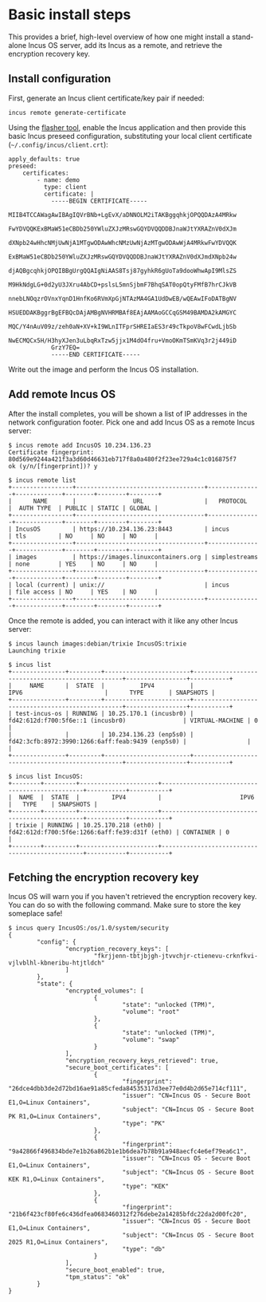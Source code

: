 # Basic install steps
This provides a brief, high-level overview of how one might install a stand-
alone Incus OS server, add its Incus as a remote, and retrieve the encryption
recovery key.

## Install configuration
First, generate an Incus client certificate/key pair if needed:

    incus remote generate-certificate

Using the [flasher tool](flasher-tool.md), enable the Incus application and
then provide this basic Incus preseed configuration, substituting your local
client certificate (`~/.config/incus/client.crt`):

```
apply_defaults: true
preseed:
    certificates:
        - name: demo
          type: client
          certificate: |
            -----BEGIN CERTIFICATE-----
            MIIB4TCCAWagAwIBAgIQVrBNb+LgEvX/aDNNOLM2iTAKBggqhkjOPQQDAzA4MRkw
            FwYDVQQKExBMaW51eCBDb250YWluZXJzMRswGQYDVQQDDBJnaWJtYXRAZnV0dXJm
            dXNpb24wHhcNMjUwNjA1MTgwODAwWhcNMzUwNjAzMTgwODAwWjA4MRkwFwYDVQQK
            ExBMaW51eCBDb250YWluZXJzMRswGQYDVQQDDBJnaWJtYXRAZnV0dXJmdXNpb24w
            djAQBgcqhkjOPQIBBgUrgQQAIgNiAAS8Tsj87gyhkR6gUoTa9dooWhwApI9MlsZS
            M9HkNdgLG+0d2yU3JXru4AbCD+pslsL5mnSjbmF7BhqSAT0opQtyFMfB7hrCJkVB
            nnebLNOqzrOVnxYqnD1HnfKo6RVmXpGjNTAzMA4GA1UdDwEB/wQEAwIFoDATBgNV
            HSUEDDAKBggrBgEFBQcDAjAMBgNVHRMBAf8EAjAAMAoGCCqGSM49BAMDA2kAMGYC
            MQC/Y4nAuV09z/zeh0aN+XV+kI9WLnITFprSHREIaES3r49cTkpoV8wFCwdLjbSb
            NwECMQCx5H/H3hyXJen3uLbqRxTzw5jjx1M4dO4fru+VmoOKmTSmKVq3r2j449iD
            GrzY7EQ=
            -----END CERTIFICATE-----
```

Write out the image and perform the Incus OS installation.

## Add remote Incus OS

After the install completes, you will be shown a list of IP addresses in the
network configuration footer. Pick one and add Incus OS as a remote Incus
server:

```
$ incus remote add IncusOS 10.234.136.23
Certificate fingerprint: 80d569e9244a421f3a3d60d46631eb717f8a0a480f2f23ee729a4c1c016875f7
ok (y/n/[fingerprint])? y

$ incus remote list
+-----------------+------------------------------------+---------------+-------------+--------+--------+--------+
|      NAME       |                URL                 |   PROTOCOL    |  AUTH TYPE  | PUBLIC | STATIC | GLOBAL |
+-----------------+------------------------------------+---------------+-------------+--------+--------+--------+
| IncusOS         | https://10.234.136.23:8443         | incus         | tls         | NO     | NO     | NO     |
+-----------------+------------------------------------+---------------+-------------+--------+--------+--------+
| images          | https://images.linuxcontainers.org | simplestreams | none        | YES    | NO     | NO     |
+-----------------+------------------------------------+---------------+-------------+--------+--------+--------+
| local (current) | unix://                            | incus         | file access | NO     | YES    | NO     |
+-----------------+------------------------------------+---------------+-------------+--------+--------+--------+

```

Once the remote is added, you can interact with it like any other Incus server:

```
$ incus launch images:debian/trixie IncusOS:trixie
Launching trixie

$ incus list
+---------------+---------+------------------------+--------------------------------------------------+-----------------+-----------+
|     NAME      |  STATE  |          IPV4          |                       IPV6                       |      TYPE       | SNAPSHOTS |
+---------------+---------+------------------------+--------------------------------------------------+-----------------+-----------+
| test-incus-os | RUNNING | 10.25.170.1 (incusbr0) | fd42:612d:f700:5f6e::1 (incusbr0)                | VIRTUAL-MACHINE | 0         |
|               |         | 10.234.136.23 (enp5s0) | fd42:3cfb:8972:3990:1266:6aff:feab:9439 (enp5s0) |                 |           |
+---------------+---------+------------------------+--------------------------------------------------+-----------------+-----------+

$ incus list IncusOS:
+--------+---------+----------------------+------------------------------------------------+-----------+-----------+
|  NAME  |  STATE  |         IPV4         |                      IPV6                      |   TYPE    | SNAPSHOTS |
+--------+---------+----------------------+------------------------------------------------+-----------+-----------+
| trixie | RUNNING | 10.25.170.218 (eth0) | fd42:612d:f700:5f6e:1266:6aff:fe39:d31f (eth0) | CONTAINER | 0         |
+--------+---------+----------------------+------------------------------------------------+-----------+-----------+

```

## Fetching the encryption recovery key

Incus OS will warn you if you haven't retrieved the encryption recovery key.
You can do so with the following command. Make sure to store the key someplace
safe!

```
$ incus query IncusOS:/os/1.0/system/security
{
        "config": {
                "encryption_recovery_keys": [
                        "fkrjjenn-tbtjbjgh-jtvvchjr-ctienevu-crknfkvi-vjlvblhl-kbneribu-htjtldch"
                ]
        },
        "state": {
                "encrypted_volumes": [
                        {
                                "state": "unlocked (TPM)",
                                "volume": "root"
                        },
                        {
                                "state": "unlocked (TPM)",
                                "volume": "swap"
                        }
                ],
                "encryption_recovery_keys_retrieved": true,
                "secure_boot_certificates": [
                        {
                                "fingerprint": "26dce4dbb3de2d72bd16ae91a85cfeda84535317d3ee77e0d4b2d65e714cf111",
                                "issuer": "CN=Incus OS - Secure Boot E1,O=Linux Containers",
                                "subject": "CN=Incus OS - Secure Boot PK R1,O=Linux Containers",
                                "type": "PK"
                        },
                        {
                                "fingerprint": "9a42866f496834bde7e1b26a862b1e1b6dea7b78b91a948aecfc4e6ef79ea6c1",
                                "issuer": "CN=Incus OS - Secure Boot E1,O=Linux Containers",
                                "subject": "CN=Incus OS - Secure Boot KEK R1,O=Linux Containers",
                                "type": "KEK"
                        },
                        {
                                "fingerprint": "21b6f423cf80fe6c436dfea0683460312f276debe2a14285bfdc22da2d00fc20",
                                "issuer": "CN=Incus OS - Secure Boot E1,O=Linux Containers",
                                "subject": "CN=Incus OS - Secure Boot 2025 R1,O=Linux Containers",
                                "type": "db"
                        }
                ],
                "secure_boot_enabled": true,
                "tpm_status": "ok"
        }
}
```
